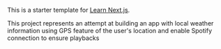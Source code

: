 This is a starter template for [Learn Next.js](https://nextjs.org/learn).

This project represents an attempt at building an app with local weather information using GPS feature of the user's location and enable Spotify connection to ensure playbacks
